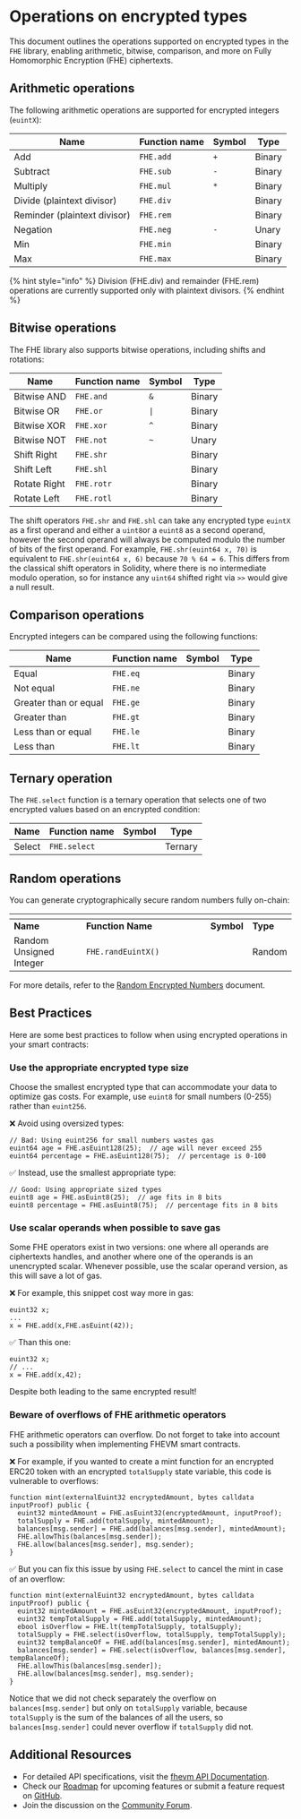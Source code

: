 # Operations on encrypted types

This document outlines the operations supported on encrypted types in the `FHE` library, enabling arithmetic, bitwise, comparison, and more on Fully Homomorphic Encryption (FHE) ciphertexts.

## Arithmetic operations

The following arithmetic operations are supported for encrypted integers (`euintX`):

| Name                         | Function name | Symbol | Type   |
| ---------------------------- | ------------- | ------ | ------ |
| Add                          | `FHE.add`     | `+`    | Binary |
| Subtract                     | `FHE.sub`     | `-`    | Binary |
| Multiply                     | `FHE.mul`     | `*`    | Binary |
| Divide (plaintext divisor)   | `FHE.div`     |        | Binary |
| Reminder (plaintext divisor) | `FHE.rem`     |        | Binary |
| Negation                     | `FHE.neg`     | `-`    | Unary  |
| Min                          | `FHE.min`     |        | Binary |
| Max                          | `FHE.max`     |        | Binary |

{% hint style="info" %} 
Division (FHE.div) and remainder (FHE.rem) operations are currently supported only with plaintext divisors. 
{% endhint %}

## Bitwise operations

The FHE library also supports bitwise operations, including shifts and rotations:

| Name         | Function name | Symbol | Type   |
| ------------ | ------------- | ------ | ------ |
| Bitwise AND  | `FHE.and`     | `&`    | Binary |
| Bitwise OR   | `FHE.or`      | `\|`   | Binary |
| Bitwise XOR  | `FHE.xor`     | `^`    | Binary |
| Bitwise NOT  | `FHE.not`     | `~`    | Unary  |
| Shift Right  | `FHE.shr`     |        | Binary |
| Shift Left   | `FHE.shl`     |        | Binary |
| Rotate Right | `FHE.rotr`    |        | Binary |
| Rotate Left  | `FHE.rotl`    |        | Binary |

The shift operators `FHE.shr` and `FHE.shl` can take any encrypted type `euintX` as a first operand and either a `uint8`or a `euint8` as a second operand, however the second operand will always be computed modulo the number of bits of the first operand. For example, `FHE.shr(euint64 x, 70)` is equivalent to `FHE.shr(euint64 x, 6)` because `70 % 64 = 6`. This differs from the classical shift operators in Solidity, where there is no intermediate modulo operation, so for instance any `uint64` shifted right via `>>` would give a null result.

## Comparison operations

Encrypted integers can be compared using the following functions:

| Name                  | Function name | Symbol | Type   |
| --------------------- | ------------- | ------ | ------ |
| Equal                 | `FHE.eq`      |        | Binary |
| Not equal             | `FHE.ne`      |        | Binary |
| Greater than or equal | `FHE.ge`      |        | Binary |
| Greater than          | `FHE.gt`      |        | Binary |
| Less than or equal    | `FHE.le`      |        | Binary |
| Less than             | `FHE.lt`      |        | Binary |

## Ternary operation

The `FHE.select` function is a ternary operation that selects one of two encrypted values based on an encrypted condition:

| Name   | Function name | Symbol | Type    |
| ------ | ------------- | ------ | ------- |
| Select | `FHE.select`  |        | Ternary |

## Random operations

You can generate cryptographically secure random numbers fully on-chain:

<table data-header-hidden><thead><tr><th></th><th width="206"></th><th></th><th></th></tr></thead><tbody><tr><td><strong>Name</strong></td><td><strong>Function Name</strong></td><td><strong>Symbol</strong></td><td><strong>Type</strong></td></tr><tr><td>Random Unsigned Integer</td><td><code>FHE.randEuintX()</code></td><td></td><td>Random</td></tr></tbody></table>

For more details, refer to the [Random Encrypted Numbers](random.md) document.

## Best Practices

Here are some best practices to follow when using encrypted operations in your smart contracts:

### Use the appropriate encrypted type size

Choose the smallest encrypted type that can accommodate your data to optimize gas costs. For example, use `euint8` for small numbers (0-255) rather than `euint256`.

❌ Avoid using oversized types:

```solidity
// Bad: Using euint256 for small numbers wastes gas
euint64 age = FHE.asEuint128(25);  // age will never exceed 255
euint64 percentage = FHE.asEuint128(75);  // percentage is 0-100
```

✅ Instead, use the smallest appropriate type:

```solidity
// Good: Using appropriate sized types
euint8 age = FHE.asEuint8(25);  // age fits in 8 bits
euint8 percentage = FHE.asEuint8(75);  // percentage fits in 8 bits
```

### Use scalar operands when possible to save gas

Some FHE operators exist in two versions: one where all operands are ciphertexts handles, and another where one of the operands is an unencrypted scalar. Whenever possible, use the scalar operand version, as this will save a lot of gas.

❌ For example, this snippet cost way more in gas:

```solidity
euint32 x;
...
x = FHE.add(x,FHE.asEuint(42));
```

✅ Than this one:

```solidity
euint32 x;
// ...
x = FHE.add(x,42);
```

Despite both leading to the same encrypted result!

### Beware of overflows of FHE arithmetic operators

FHE arithmetic operators can overflow. Do not forget to take into account such a possibility when implementing FHEVM smart contracts.

❌ For example, if you wanted to create a mint function for an encrypted ERC20 token with an encrypted `totalSupply` state variable, this code is vulnerable to overflows:

```solidity
function mint(externalEuint32 encryptedAmount, bytes calldata inputProof) public {
  euint32 mintedAmount = FHE.asEuint32(encryptedAmount, inputProof);
  totalSupply = FHE.add(totalSupply, mintedAmount);
  balances[msg.sender] = FHE.add(balances[msg.sender], mintedAmount);
  FHE.allowThis(balances[msg.sender]);
  FHE.allow(balances[msg.sender], msg.sender);
}
```

✅ But you can fix this issue by using `FHE.select` to cancel the mint in case of an overflow:

```solidity
function mint(externalEuint32 encryptedAmount, bytes calldata inputProof) public {
  euint32 mintedAmount = FHE.asEuint32(encryptedAmount, inputProof);
  euint32 tempTotalSupply = FHE.add(totalSupply, mintedAmount);
  ebool isOverflow = FHE.lt(tempTotalSupply, totalSupply);
  totalSupply = FHE.select(isOverflow, totalSupply, tempTotalSupply);
  euint32 tempBalanceOf = FHE.add(balances[msg.sender], mintedAmount);
  balances[msg.sender] = FHE.select(isOverflow, balances[msg.sender], tempBalanceOf);
  FHE.allowThis(balances[msg.sender]);
  FHE.allow(balances[msg.sender], msg.sender);
}
```

Notice that we did not check separately the overflow on `balances[msg.sender]` but only on `totalSupply` variable, because `totalSupply` is the sum of the balances of all the users, so `balances[msg.sender]` could never overflow if `totalSupply` did not.

## Additional Resources

- For detailed API specifications, visit the [fhevm API Documentation](../references/functions.md).
- Check our [Roadmap](../developer/roadmap.md) for upcoming features or submit a feature request on [GitHub](https://github.com/zama-ai/fhevm-solidity/issues/new?template=feature-request.md).
- Join the discussion on the [Community Forum](https://community.zama.ai/c/fhevm/15).


